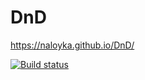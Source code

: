 # DnD

https://naloyka.github.io/DnD/

[![Build status](https://ci.appveyor.com/api/projects/status/nra9txpl1yvhu6sn?svg=true)](https://ci.appveyor.com/project/Naloyka/dnd)
